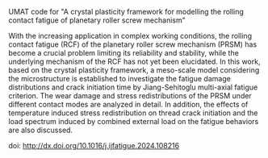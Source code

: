 UMAT code for "A crystal plasticity framework for modelling the rolling contact fatigue of planetary roller screw mechanism"

With the increasing application in complex working conditions, the rolling contact fatigue (RCF) of the planetary roller screw mechanism (PRSM) has become a crucial problem limiting its reliability and stability, while the underlying mechanism of the RCF has not yet been elucidated. In this work, based on the crystal plasticity framework, a meso-scale model considering the microstructure is established to investigate the fatigue damage distributions and crack initiation time by Jiang-Sehitoglu multi-axial fatigue criterion. The wear damage and stress redistributions of the PRSM under different contact modes are analyzed in detail. In addition, the effects of temperature induced stress redistribution on thread crack initiation and the load spectrum induced by combined external load on the fatigue behaviors are also discussed.

doi: http://dx.doi.org/10.1016/j.ijfatigue.2024.108216

